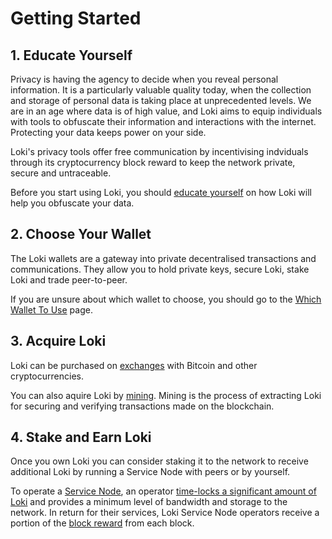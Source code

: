 # Getting Started

## 1. Educate Yourself
Privacy is having the agency to decide when you reveal personal information. It is a particularly valuable quality today, when the collection and storage of personal data is taking place at unprecedented levels. We are in an age where data is of high value, and Loki aims to equip individuals with tools to obfuscate their information and interactions with the internet. Protecting your data keeps power on your side.

Loki's privacy tools offer free communication by incentivising indviduals through its cryptocurrency block reward to keep the network private, secure and untraceable. 

Before you start using Loki, you should [educate yourself](../Introduction/LokiNetwork.md) on how Loki will help you obfuscate your data.

## 2. Choose Your Wallet
The Loki wallets are a gateway into private decentralised transactions and communications. They allow you to hold private keys, secure Loki, stake Loki and trade peer-to-peer. 

If you are unsure about which wallet to choose, you should go to the [Which Wallet To Use](../Wallets/WhatWalletToUse.md) page.

## 3. Acquire Loki
Loki can be purchased on [exchanges](https://coinmarketcap.com/currencies/loki/#markets) with Bitcoin and other cryptocurrencies. 

You can also aquire Loki by [mining](../Mining/MiningOverview.md). Mining is the process of extracting Loki for securing and verifying transactions made on the blockchain.

## 4. Stake and Earn Loki
Once you own Loki you can consider staking it to the network to receive additional Loki by running a Service Node with peers or by yourself. 

To operate a [Service Node](../ServiceNodes/SNOverview.md), an operator [time-locks a significant amount of Loki](../ServiceNodes/StakingRequirement.md) and provides a minimum level of bandwidth and storage to the network. In return for their services, Loki Service Node operators receive a portion of the [block reward](../Advanced/Cryptoeconomics.md) from each block.

